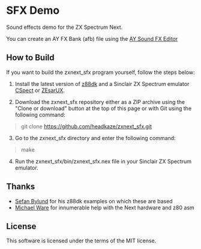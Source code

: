 # SFX Demo

Sound effects demo for the ZX Spectrum Next.

You can create an AY FX Bank (afb) file using the [AY Sound FX Editor](https://github.com/Threetwosevensixseven/ayfxedit-improved)

## How to Build

If you want to build the zxnext_sfx program yourself, follow the steps below:

1. Install the latest version of [z88dk](https://github.com/z88dk/z88dk) and
a Sinclair ZX Spectrum emulator [CSpect](https://dailly.blogspot.com/) or
[ZEsarUX](https://sourceforge.net/projects/zesarux/).

2. Download the zxnext_sfx repository either as a ZIP archive using the
"Clone or download" button at the top of this page or with Git using the
following command:

> git clone https://github.com/headkaze/zxnext_sfx.git

3. Go to the zxnext_sfx directory and enter the following command:

> make

4. Run the zxnext_sfx/bin/zxnext_sfx.nex file in your
Sinclair ZX Spectrum emulator.

## Thanks

- [Sefan Bylund](https://github.com/stefanbylund) for his z88dk examples on which these are based
- [Michael Ware](https://www.rustypixels.uk/) for innumerable help with the Next hardware and z80 asm

## License

This software is licensed under the terms of the MIT license.

